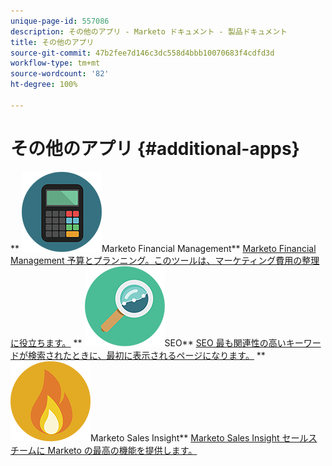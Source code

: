 ```yaml
---
unique-page-id: 557086
description: その他のアプリ - Marketo ドキュメント - 製品ドキュメント
title: その他のアプリ
source-git-commit: 47b2fee7d146c3dc558d4bbb10070683f4cdfd3d
workflow-type: tm+mt
source-wordcount: '82'
ht-degree: 100%

---
```



# その他のアプリ {#additional-apps}

** ![Marketo Financial Management](assets/office-09.png)Marketo Financial Management** [Marketo Financial Management 予算とプランニング。このツールは、マーケティング費用の整理に役立ちます。](https://docs.marketo.com/display/DOCS/Marketo+Financial+Management)     ** ![SEO](assets/seo-15.png)SEO** [SEO 最も関連性の高いキーワードが検索されたときに、最初に表示されるページになります。](https://docs.marketo.com/display/DOCS/SEO)     ** ![Marketo Sales Insight](assets/alerts-10.png)Marketo Sales Insight** [Marketo Sales Insight セールスチームに Marketo の最高の機能を提供します。](https://docs.marketo.com/display/DOCS/Marketo+Sales+Insight)